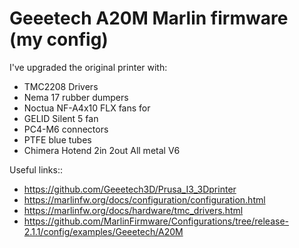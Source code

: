 # Geeetech A20M Marlin firmware (my config)

I've upgraded the original printer with:

- TMC2208 Drivers
- Nema 17 rubber dumpers
- Noctua NF-A4x10 FLX fans for 
- GELID Silent 5 fan
- PC4-M6 connectors
- PTFE blue tubes
- Chimera Hotend 2in 2out All metal V6

Useful links::

- https://github.com/Geeetech3D/Prusa_I3_3Dprinter
- https://marlinfw.org/docs/configuration/configuration.html
- https://marlinfw.org/docs/hardware/tmc_drivers.html
- https://github.com/MarlinFirmware/Configurations/tree/release-2.1.1/config/examples/Geeetech/A20M
